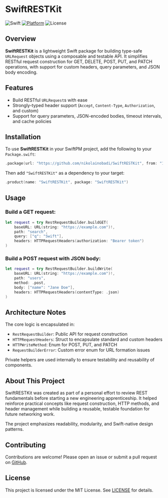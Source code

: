 # SwiftRESTKit

![Swift](https://badgen.net/badge/swift/6.0%2B/purple)
[![Platform](https://img.shields.io/badge/platforms-macOS%20%7C%20iOS-blue)]()
![License](https://img.shields.io/badge/license-MIT-lightgrey)

## Overview

**SwiftRESTKit** is a lightweight Swift package for building type-safe `URLRequest` objects using a composable and testable API. It simplifies RESTful request construction for GET, DELETE, POST, PUT, and PATCH operations, with support for custom headers, query parameters, and JSON body encoding.


## Features

- Build RESTful `URLRequest`s with ease
- Strongly-typed header support (`Accept`, `Content-Type`, `Authorization`, and custom)
- Support for query parameters, JSON-encoded bodies, timeout intervals, and cache policies


## Installation

To use **SwiftRESTKit** in your SwiftPM project, add the following to your `Package.swift`:

```swift
.package(url: "https://github.com/nikolainobadi/SwiftRESTKit", from: "1.0.0")
```

Then add `"SwiftRESTKit"` as a dependency to your target:

```swift
.product(name: "SwiftRESTKit", package: "SwiftRESTKit")
```

## Usage

### Build a GET request:

```swift
let request = try RestRequestBuilder.buildGET(
    baseURL: URL(string: "https://example.com")!,
    path: "search",
    query: ["q": "Swift"],
    headers: HTTPRequestHeaders(authorization: "Bearer token")
)
```

### Build a POST request with JSON body:

```swift
let request = try RestRequestBuilder.buildWrite(
    baseURL: URL(string: "https://example.com")!,
    path: "users",
    method: .post,
    body: ["name": "Jane Doe"],
    headers: HTTPRequestHeaders(contentType: .json)
)
```

## Architecture Notes

The core logic is encapsulated in:

- `RestRequestBuilder`: Public API for request construction
- `HTTPRequestHeaders`: Struct to encapsulate standard and custom headers
- `HTTPWriteMethod`: Enum for POST, PUT, and PATCH
- `RequestBuilderError`: Custom error enum for URL formation issues

Private helpers are used internally to ensure testability and reusability of components.


## About This Project

SwiftRESTKit was created as part of a personal effort to review REST fundamentals before starting a new engineering apprenticeship. It helped reinforce practical concepts like request construction, HTTP methods, and header management while building a reusable, testable foundation for future networking work.

The project emphasizes readability, modularity, and Swift-native design patterns.

## Contributing

Contributions are welcome! Please open an issue or submit a pull request on [GitHub](https://github.com/nikolainobadi/SwiftRESTKit).

## License

This project is licensed under the MIT License. See [LICENSE](https://github.com/nikolainobadi/SwiftRESTKit/blob/main/LICENSE) for details.
